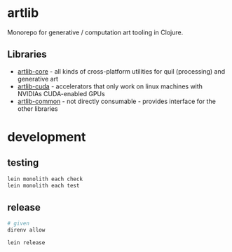 # artlib
Monorepo for generative / computation art tooling in Clojure.

## Libraries
- [artlib-core](./artlib-core/) - all kinds of cross-platform utilities for quil (processing) and generative art
- [artlib-cuda](./artlib-cuda/) - accelerators that only work on linux machines with NVIDIAs CUDA-enabled GPUs
- [artlib-common](./artlib-common/) - not directly consumable - provides interface for the other libraries


# development
## testing
```bash
lein monolith each check
lein monolith each test
```

## release
```bash
# given
direnv allow

lein release
```
